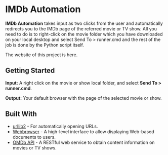 # IMDb Automation
**IMDb Automation** takes input as two clicks from the user and automatically redirects you to the IMDb page of the referred movie or TV show. All you need to do is to right-click on the movie folder which you have downloaded on your local desktop and select Send To > runner.cmd and the rest of the job is done by the Python script itself. 

The website of this project is here. 

## Getting Started
**Input:** A right click on the movie or show local folder, and select **Send To > runner.cmd**.

**Output:** Your default browser with the page of the selected movie or show. 

## Built With
- [urllib2](https://docs.python.org/2/library/urllib2.html) - For automatically opening URLs. 
- [Webbrowser](https://docs.python.org/2/library/webbrowser.html) - A high-level interface to allow displaying Web-based documents to users.
- [OMDb API](http://www.omdbapi.com/) - A RESTful web service to obtain content information on movies or TV shows. 
